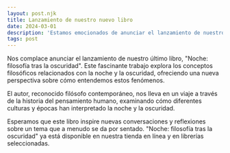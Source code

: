```yaml
---
layout: post.njk
title: Lanzamiento de nuestro nuevo libro
date: 2024-03-01
description: 'Estamos emocionados de anunciar el lanzamiento de nuestro último título, "Noche: filosofía tras la oscuridad".'
tags: post
---
```


Nos complace anunciar el lanzamiento de nuestro último libro, "Noche: filosofía tras la oscuridad". Este fascinante trabajo explora los conceptos filosóficos relacionados con la noche y la oscuridad, ofreciendo una nueva perspectiva sobre cómo entendemos estos fenómenos.

El autor, reconocido filósofo contemporáneo, nos lleva en un viaje a través de la historia del pensamiento humano, examinando cómo diferentes culturas y épocas han interpretado la noche y la oscuridad.

Esperamos que este libro inspire nuevas conversaciones y reflexiones sobre un tema que a menudo se da por sentado. "Noche: filosofía tras la oscuridad" ya está disponible en nuestra tienda en línea y en librerías seleccionadas.
